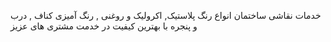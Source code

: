 خدمات نقاشی ساختمان انواع رنگ پلاستیک, اکرولیک  و روغنی , رنگ آمیزی کناف , درب و  پنجره با بهترین کیفیت در خدمت مشتری های عزیز 
